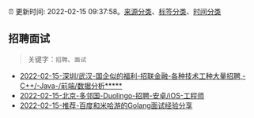 :alarm_clock: 更新时间: 2022-02-15 09:37:58。[来源分类](../README.md)、[标签分类](../TAGS.md)、[时间分类](../TIMELINE.md)

## 招聘面试


> 关键字：`招聘`、`面试`



- [2022-02-15-深圳/武汉-国企似的福利-招联金融-各种技术工种大量招聘,-C++/-Java-/前端/数据分析*****](https://www.v2ex.com/t/834043) 
- [2022-02-15-北京-多邻国-Duolingo-招聘-安卓/iOS-工程师](https://www.v2ex.com/t/833996) 
- [2022-02-15-推荐-百度和米哈游的Golang面试经验分享](https://toutiao.io/k/q0sox0k) 